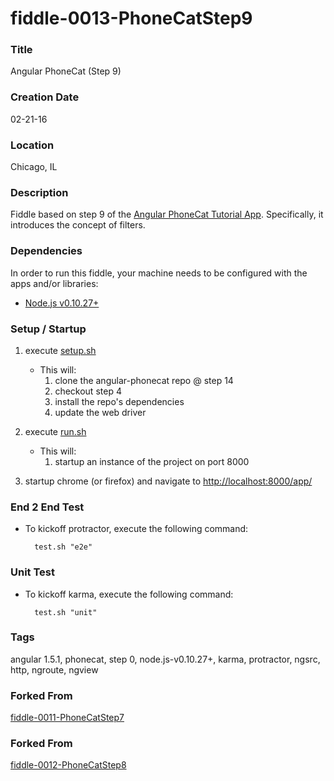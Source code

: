 fiddle-0013-PhoneCatStep9
======


### Title

Angular PhoneCat (Step 9)


### Creation Date

02-21-16


### Location

Chicago, IL


### Description

Fiddle based on step 9 of the [Angular PhoneCat Tutorial App](https://docs.angularjs.org/tutorial/step_09).  Specifically,
it introduces the concept of filters.


### Dependencies

In order to run this fiddle, your machine needs to be configured with the apps and/or libraries:

 *  [Node.js v0.10.27+](http://nodejs.org/)


### Setup / Startup

1.  execute [setup.sh](setup.sh)
    * This will:
        1.  clone the angular-phonecat repo @ step 14
        2.  checkout step 4
        3.  install the repo's dependencies
        4.  update the web driver

2.  execute [run.sh](run.sh)
    * This will:
        1.  startup an instance of the project on port 8000
3.  startup chrome (or firefox) and navigate to [http://localhost:8000/app/](http://localhost:8000/app/)


### End 2 End Test

* To kickoff protractor, execute the following command:

        test.sh "e2e"


### Unit Test

* To kickoff karma, execute the following command:

        test.sh "unit"


### Tags

angular 1.5.1, phonecat, step 0, node.js-v0.10.27+, karma, protractor, ngsrc, http, ngroute, ngview


### Forked From

[fiddle-0011-PhoneCatStep7](../fiddle-0011-PhoneCatStep7)


### Forked From

[fiddle-0012-PhoneCatStep8](../fiddle-0012-PhoneCatStep8)

